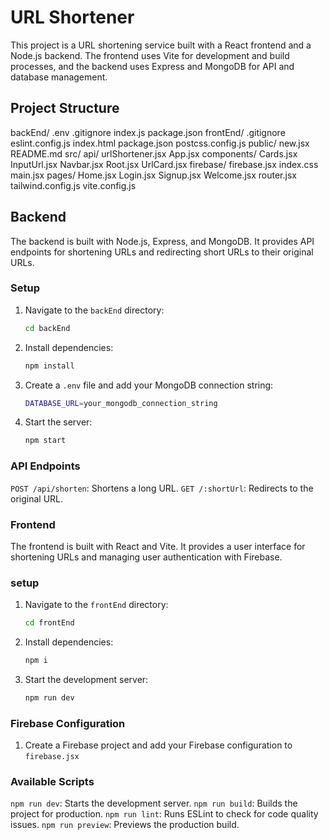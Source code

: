# URL Shortener

This project is a URL shortening service built with a React frontend and a Node.js backend. The frontend uses Vite for development and build processes, and the backend uses Express and MongoDB for API and database management.

## Project Structure



backEnd/ .env .gitignore index.js package.json frontEnd/ .gitignore eslint.config.js index.html package.json postcss.config.js public/ new.jsx README.md src/ api/ urlShortener.jsx App.jsx components/ Cards.jsx InputUrl.jsx Navbar.jsx Root.jsx UrlCard.jsx firebase/ firebase.jsx index.css main.jsx pages/ Home.jsx Login.jsx Signup.jsx Welcome.jsx router.jsx tailwind.config.js vite.config.js


## Backend

The backend is built with Node.js, Express, and MongoDB. It provides API endpoints for shortening URLs and redirecting short URLs to their original URLs.

### Setup

1. Navigate to the `backEnd` directory:
   
   ```sh
   cd backEnd

2. Install dependencies:
   
	```sh
	npm install

3. Create a `.env` file and add your MongoDB connection string:

	```sh
	DATABASE_URL=your_mongodb_connection_string

4. Start the server:
	```sh
	npm start

### API Endpoints

`POST /api/shorten`: Shortens a long URL.
`GET /:shortUrl`: Redirects to the original URL.

### Frontend

The frontend is built with React and Vite. It provides a user interface for shortening URLs and managing user authentication with Firebase.

### setup

1. Navigate to the `frontEnd` directory:
	```sh
 	cd frontEnd
2. Install dependencies:
	```sh
	npm i
3. Start the development server:
	```sh
	npm run dev

### Firebase Configuration

1. Create a Firebase project and add your Firebase configuration to `firebase.jsx`

### Available Scripts

`npm run dev`: Starts the development server.
`npm run build`: Builds the project for production.
`npm run lint`: Runs ESLint to check for code quality issues.
`npm run preview`: Previews the production build.




